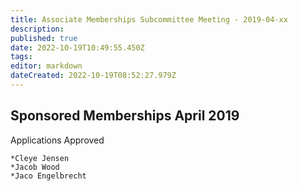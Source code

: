 ```yaml
---
title: Associate Memberships Subcommittee Meeting - 2019-04-xx
description: 
published: true
date: 2022-10-19T10:49:55.450Z
tags: 
editor: markdown
dateCreated: 2022-10-19T08:52:27.979Z
---
```


## Sponsored Memberships April 2019

Applications Approved

    *Cleye Jensen
    *Jacob Wood
    *Jaco Engelbrecht
